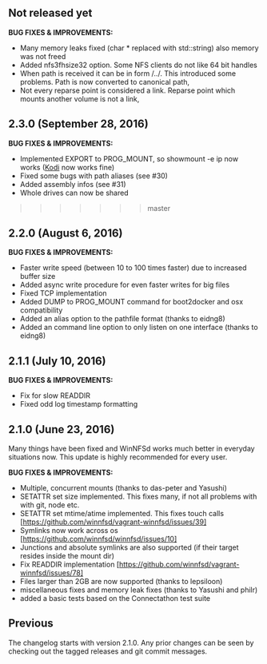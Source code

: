 ## Not released yet

**BUG FIXES & IMPROVEMENTS:**
- Many memory leaks fixed (char * replaced with std::string) also memory was not freed
- Added nfs3fhsize32 option. Some NFS clients do not like 64 bit handles
- When path is received it can be in form <path>/../<folder>. This introduced some problems. Path is now converted to canonical path,
- Not every reparse point is considered a link. Reparse point which mounts another volume is not a link,

## 2.3.0 (September 28, 2016)

**BUG FIXES & IMPROVEMENTS:**

- Implemented EXPORT to PROG_MOUNT, so showmount -e ip now works ([Kodi](https://kodi.tv) now works fine)
- Fixed some bugs with path aliases (see #30)
- Added assembly infos (see #31)
- Whole drives can now be shared
>>>>>>> master

## 2.2.0 (August 6, 2016)

**BUG FIXES & IMPROVEMENTS:**

- Faster write speed (between 10 to 100 times faster) due to increased buffer size
- Added async write procedure for even faster writes for big files
- Fixed TCP implementation
- Added DUMP to PROG_MOUNT command for boot2docker and osx compatibility
- Added an alias option to the pathfile format (thanks to eidng8)
- Added an command line option to only listen on one interface (thanks to eidng8)

## 2.1.1 (July 10, 2016)

**BUG FIXES & IMPROVEMENTS:**

- Fix for slow READDIR
- Fixed odd log timestamp formatting

## 2.1.0 (June 23, 2016)

Many things have been fixed and WinNFSd works much better in everyday situations now.
This update is highly recommended for every user.

**BUG FIXES & IMPROVEMENTS:**

- Multiple, concurrent mounts (thanks to das-peter and Yasushi)
- SETATTR set size implemented. This fixes many, if not all problems with with git, node etc.
- SETATTR set mtime/atime implemented. This fixes touch calls [https://github.com/winnfsd/vagrant-winnfsd/issues/39]
- Symlinks now work across os [https://github.com/winnfsd/winnfsd/issues/10]
- Junctions and absolute symlinks are also supported (if their target resides inside the mount dir)
- Fix READDIR implementation [https://github.com/winnfsd/vagrant-winnfsd/issues/78]
- Files larger than 2GB are now supported (thanks to lepsiloon)
- miscellaneous fixes and memory leak fixes (thanks to Yasushi and philr)
- added a basic tests based on the Connectathon test suite

## Previous

The changelog starts with version 2.1.0. Any prior changes can be
seen by checking out the tagged releases and git commit messages.
